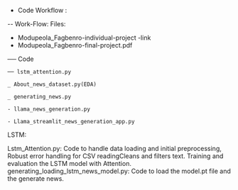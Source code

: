 - Code Workflow :

-- Work-Flow:
Files: 

- Modupeola_Fagbenro-individual-project -link
- Modupeola_Fagbenro-final-project.pdf


── Code

    ── lstm_attention.py
    
    _ About_news_dataset.py(EDA)
    
    _ generating_news.py
    
    - llama_news_generation.py

    - Llama_streamlit_news_generation_app.py
    
LSTM:

Lstm_Attention.py: Code to handle data loading and initial preprocessing, Robust error handling for CSV readingCleans and filters text. Training and evaluation the LSTM model with Attention.
generating_loading_lstm_news_model.py: Code to load the model.pt file and the generate news.





